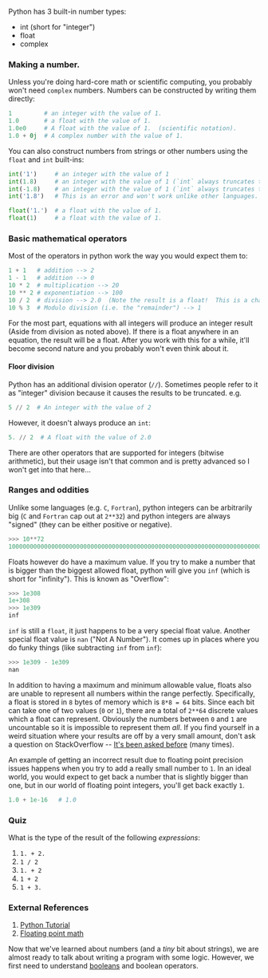 Python has 3 built-in number types:

* int  (short for "integer")
* float
* complex

### Making a number.

Unless you're doing hard-core math or scientific computing, you probably won't
need `complex` numbers.  Numbers can be constructed by writing them directly:

```py
1         # an integer with the value of 1.
1.0       # a float with the value of 1.
1.0e0     # A float with the value of 1.  (scientific notation).
1.0 + 0j  # A complex number with the value of 1.
```

You can also construct numbers from strings or other numbers using the
`float` and `int` built-ins:

```py
int('1')     # an integer with the value of 1
int(1.8)     # an integer with the value of 1 (`int` always truncates toward 0).
int(-1.8)    # an integer with the value of 1 (`int` always truncates toward 0).
int('1.8')   # This is an error and won't work unlike other languages.

float('1.')  # a float with the value of 1.
float(1)     # a float with the value of 1.
```

### Basic mathematical operators

Most of the operators in python work the way you would expect them to:

```py
1 + 1   # addition --> 2
1 - 1   # addition --> 0
10 * 2  # multiplication --> 20
10 ** 2 # exponentiation --> 100
10 / 2  # division --> 2.0  (Note the result is a float!  This is a change in behavior from python2.x)
10 % 3  # Modulo division (i.e. the "remainder") --> 1
```

For the most part, equations with all integers will produce an integer result
(Aside from division as noted above).  If there is a float anywhere in
an equation, the result will be a float.  After you work with this for a while,
it'll become second nature and you probably won't even think about it.

#### Floor division

Python has an additional division operator (`//`).  Sometimes people refer to it
as "integer" division because it causes the results to be truncated.  e.g.

```py
5 // 2  # An integer with the value of 2
```

However, it doesn't always produce an `int`:

```py
5. // 2  # A float with the value of 2.0
```

There are other operators that are supported for integers (bitwise arithmetic),
but their usage isn't that common and is pretty advanced so I won't get into
that here...

### Ranges and oddities

Unlike some languages (e.g. `C`, `Fortran`), python integers can be arbitrarily
big (`C` and `Fortran` cap out at `2**32`) and python integers are always
"signed" (they can be either positive or negative).

```py
>>> 10**72
1000000000000000000000000000000000000000000000000000000000000000000000000
```

Floats however do have a maximum value.  If you try to make a number that is
bigger than the biggest allowed float, python will give you `inf` (which is
short for "infinity").  This is known as "Overflow":

```py
>>> 1e308
1e+308
>>> 1e309
inf
```

`inf` is still a `float`, it just happens to be a very special float value.
Another special float value is `nan` ("Not A Number").  It comes up in places
where you do funky things (like subtracting `inf` from `inf`):

```py
>>> 1e309 - 1e309
nan
```

In addition to having a maximum and minimum allowable value, floats also are
unable to represent all numbers within the range perfectly.  Specifically, a float
is stored in `8` bytes of memory which is `8*8 = 64` bits.  Since each bit can take
one of two values (`0` or `1`), there are a total of `2**64` discrete values which a
float can represent.  Obviously the numbers between `0` and `1` are uncountable
so it is impossible to represent them _all_.  If you find yourself in a weird
situation where your results are off by a very small amount, don't ask a
question on StackOverflow --
[It's been asked before](http://stackoverflow.com/q/588004/748858) (many times).

An example of getting an incorrect result due to floating point precision issues
happens when you try to add a really small number to `1`.  In an ideal world,
you would expect to get back a number that is slightly bigger than one, but in
our world of floating point integers, you'll get back exactly `1`.

```py
1.0 + 1e-16   # 1.0
```


### Quiz

What is the type of the result of the following _expressions_:

1.  `1. + 2.`
2.  `1 / 2`
3.  `1. + 2`
4.  `1 + 2`
5.  `1 + 3.`

### External References

1. [Python Tutorial](https://docs.python.org/3/tutorial/introduction.html#numbers)
2. [Floating point math](https://docs.python.org/3/tutorial/floatingpoint.html)


Now that we've learned about numbers (and a _tiny_ bit about strings), we are
almost ready to talk about writing a program with some logic.  However, we
first need to understand [booleans](boolean.md) and boolean operators.
